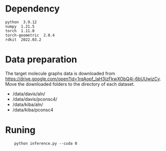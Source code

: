 # Dependency
    python  3.9.12
    numpy  1.21.5
    torch  1.11.0
    torch-geometric  2.0.4
    rdkit  2022.03.2

# Data preparation
The target molecule graphs data is downloaded from https://drive.google.com/open?id=1rqAopf_IaH3jzFkwXObQ4i-6bUUwizCv. Move the downloaded folders to the directory of each dataset. 

* /data/davis/aln/
* /data/davis/pconsc4/
* /data/kiba/aln/
* /data/kiba/pconsc4

# Runing
        python inference.py --cuda 0

